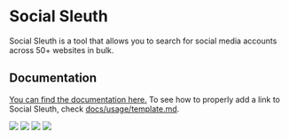 # Social Sleuth
Social Sleuth is a tool that allows you to search for social media accounts across 50+ websites in bulk.

## Documentation
[You can find the documentation here.](https://github.com/OfficialB/sleuth/tree/main/docs) To see how to properly add a link to Social Sleuth, check [docs/usage/template.md](https://github.com/OfficialB/sleuth/blob/main/docs/usage/template.md).

![](https://img.shields.io/github/directory-file-count/OfficialB/sleuth) ![](https://img.shields.io/github/downloads/OfficialB/sleuth/total) ![](https://img.shields.io/github/license/OfficialB/sleuth) ![](https://img.shields.io/github/v/release/OfficialB/sleuth?include_prereleases)